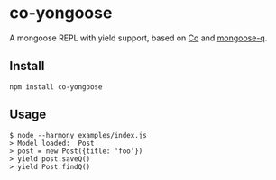 co-yongoose
===========

A mongoose REPL with yield support, based on [Co](https://github.com/visionmedia/co) and [mongoose-q](https://github.com/iolo/mongoose-q).

## Install

```
npm install co-yongoose
```

## Usage

```
$ node --harmony examples/index.js 
> Model loaded:  Post
> post = new Post({title: 'foo'})
> yield post.saveQ()
> yield Post.findQ()
```
